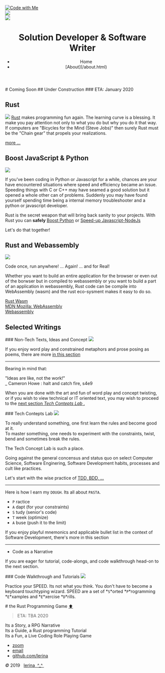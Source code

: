 <link href="https://fonts.googleapis.com/css?family=Architects+Daughter|Inconsolata&display=swap" rel="stylesheet"> 
<!-- img id="topPix" src="./pix/lRustRPG.jpg" / -->
<section class="sponsors">
<div class="sponsor hero" id="cop"><a href="#Rust_prog">
<img class="topPix" src="./pix/lets_code.svg" alt="Code with Me" /></a>
</div>
<div class="sponsor hero" id="id_pat"><a href="#writings">
<img class="topPix" id="id_patterns" src="./pix/selected_writings.svg" />
</a>
</div>
<div class="sponsor hero" id="spike_walk"><a href="#tRPG">
<img class="topPix" id="spike" src="./pix/tRPG.svg" />
</a>
</div>

</section><!-- sponsors -->

<div class="container">
<header class="main-header clearfix">

# Solution Developer & Software Writer

<nav class="main-menu">
<ul>
<li class="main-menu__item">Home</li>
<li class="main-menu__item">[About](/about.html)</li>
</ul>
</nav><!-- nav -->
</header><!-- header -->

<section class="sponsors-wrapper clearfix">
<main class="content-area">
<div class="center">
# Coming Soon
## Under Construction
### ETA: January 2020
</div>

</main>

<section class="sponsors">
<div class="sponsor pink" id="RUST">
<h2 id="Rust_prog">Rust</h2>
<a href="./prog/rust.html"><img class="autofit" src="./pix/Rust_programming_language_logo.svg" /></a>
<a href="https://www.rust-lang.org/">Rust</a> makes programming fun again. The learning curve is a blessing.
It make you pay attention not only to what you do but why you do it that way. 
If computers are <quote>"Bicycles for the Mind (Steve Jobs)"</quote> then surely Rust must be the "Chain gear" that propels your realizations.

<a href="./prog/rust.html"> more ...</a>
</div>

<div class="sponsor purple" id="BOOST">
<h2 id="Js-Py_ffi">Boost JavaScript &amp; Python</h2>
<img class="autofit" src="./pix/Python_JavaScript_logo.svg" />

If you've been coding in Python or Javascript for a while, chances are your have encountered situations
where speed and efficiency became an issue. Speeding things with C or C++ may have seamed a good solution but it opened a whole other can of problems.
Suddenly you may have found yourself spending time being a internal memory troubleshooter and a python or javascript developer.

Rust is the secret weapon that will bring back sanity to your projects. 
With Rust you can <b>safely</b> <a href="https://blog.sentry.io/2016/10/19/fixing-python-performance-with-rust" target="_bank">Boost Python</a> or [Speed-up Javascript-NodeJs]()

Let's do that together!
</div>

<div class="sponsor blue" id="WASM">
<h2 id="wasm_prog">Rust and Webassembly</h2>
<img class="autofit" src="./pix/Web_Assembly_Logo.svg" />

Code once, run anywhere! ... Again! ... and for Real!

Whether you want to build an entire application for the browser or even out of the borwser but in compiled to webassembly
or you want to build a part of an application in webassembly, Rust code can be compile into WebAssembly (wasm) and the rust 
eco-sysment makes it easy to do so.

[Rust Wasm](https://rustwasm.github.io/docs/book/)  
[MDN Mozilla: WebAssembly](https://developer.mozilla.org/en-US/docs/WebAssembly)  
[Webassembly](https://webassembly.org/)  
</div>

</section>

<h2>Selected Writings</h2>
<section class="sponsors">
<div class="sponsor pink" id="writings">
### Non-Tech Texts, Ideas and Concept

<img class="autofit" src="./pix/peace.svg" />

If you enjoy word play and constrained metaphors 
and prose posing as poems, there are more 
<a href="./writings/index.html"> in this section</a>



---

Bearing in mind that:


"Ideas are like, not the work!"  
    _ Cameron Howe : halt and catch fire, s4e9  


When you are done with the art and fun of word play and concept twisting,
or if you wish to view technical or IT oriented text, you may wish to proceed 
to the <a href="#process">next section *Tech Contepts Lab* .</a>

</div>
<div class="sponsor purple" id="process">
### Tech Contepts Lab


<img class="autofit" src="./pix/flasks.svg" />

To really understand something, one first learn the rules and become good at it.   
To master something, one needs to experiment with the constraints, twist, bend 
and sometimes break the rules.   

The Tech Concept Lab is such a place.

Going against the general concensus and status quo on select Computer Science,
Software Enginering, Software Development habits, processes and cult like practices.

Let's start with the wise practice of <a href="writings/sect.html">TDD, BDD, ...</a>


---

Here is how I earn my `DOUGH`. Its all about `PASTA`.

- `P` ractice  
- `A` dapt (for your constraints)  
- `S` tudy (senior's code)  
- `T` week (optimize)  
- `A` buse (push it to the limit)  

If you enjoy playful mnemonics and applicable bullet list in the context of Software Development, 
there's more in this section

---

- Code as a Narrative

If you are eager for tutorial, code-alongs, and code walkthrough head-on to the next section.

</div>
<div class="sponsor blue" id="output">
### Code Walkthrough and Tutorials

<img class="autofit" src="./pix/speed-practice.svg" />

Practice your SPEED.  Its not what you think. You don't have to become a keyboard touchtyping wizard.
SPEED are a set of *`S`*orted *`P`*rogramming *`E`*xamples and *`E`*xercise *`D`*rills.



</div>
</section><!-- sponsors -->
</section><!-- sponsors-wrapper -->

<section class="sponsors-wrapper clearfix">
<section class="sponsors">

<div class="center hero" id="tRPG"> 
# the Rust Programming Game <a class="hover_show" href="#Rust_prog">⬆ </a>

> ETA: TBA 2020


<div class="sponsor pink"> Its a Story, a RPG Narrative</div>
<div class="sponsor purple"> Its a Guide, a Rust programming Tutorial</div>
<div class="sponsor blue"> Its a Fun, a Live Coding Role Playing Game</div>

</section><!-- sponsors -->
</section><!-- sponsors-wrapper -->

</div>

</div><!-- container -->

<footer class="footer">

-   [zoom]()
-   [email](mailto:learningrustrpg@gmail.com)
-   [github.com/lerina](https://github.com/lerina)


<div id="copy"><em>&#xa9;</em> 2019  &nbsp; <a href="http://razafy.com" target="_blank"> <span class="le">le</span><span class="ri">ri</span><span class="na">na</span>  ^_^ </a></div>

</footer><!-- footer -->


